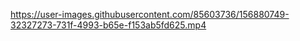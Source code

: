 

https://user-images.githubusercontent.com/85603736/156880749-32327273-731f-4993-b65e-f153ab5fd625.mp4
